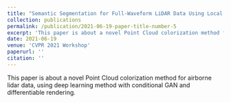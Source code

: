 ```yaml
---
title: "Semantic Segmentation for Full-Waveform LiDAR Data Using Local and Hierarchical Global Feature Extraction"
collection: publications
permalink: /publication/2021-06-19-paper-title-number-5
excerpt: 'This paper is about a novel Point Cloud colorization method for airborne lidar data, using deep learning method with conditional GAN and differentiable rendering.'
date: 2021-06-19
venue: 'CVPR 2021 Workshop'
paperurl: ''
citation: ''
---
```

This paper is about a novel Point Cloud colorization method for airborne lidar data, using deep learning method with conditional GAN and differentiable rendering.

<!--
[Download paper here](https://dl.acm.org/doi/10.1145/3397536.3422209)

Recommended citation: Takayuki Shinohara, Haoyi Xiu, and Masashi Matsuoka. 2020. SemanticSegmentation for Full-Waveform LiDAR Data Using Local and HierarchicalGlobal Feature Extraction. In 28th International Conference on Advances in Geographic Information Systems (SIGSPATIAL ’20), November 3–6, 2020,Seattle, WA, USA. ACM, New York, NY, USA, 11 pages. https://doi.org/10.1145/3397536.3422209
-->
